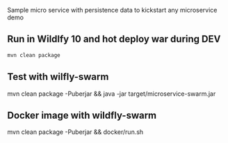 
Sample micro service with persistence data to kickstart any microservice demo

## Run in Wildlfy 10 and hot deploy war during DEV

```bash
mvn clean package
```

## Test with wilfly-swarm

mvn clean package -Puberjar && java -jar target/microservice-swarm.jar

## Docker image with wildfly-swarm 

mvn clean package -Puberjar && docker/run.sh
